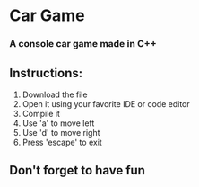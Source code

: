# Car Game

### A console car game made in C++

## Instructions:
  1. Download the file
  2. Open it using your favorite IDE or code editor
  3. Compile it
  4. Use 'a' to move left
  5. Use 'd' to move right
  6. Press 'escape' to exit

## Don't forget to have fun
